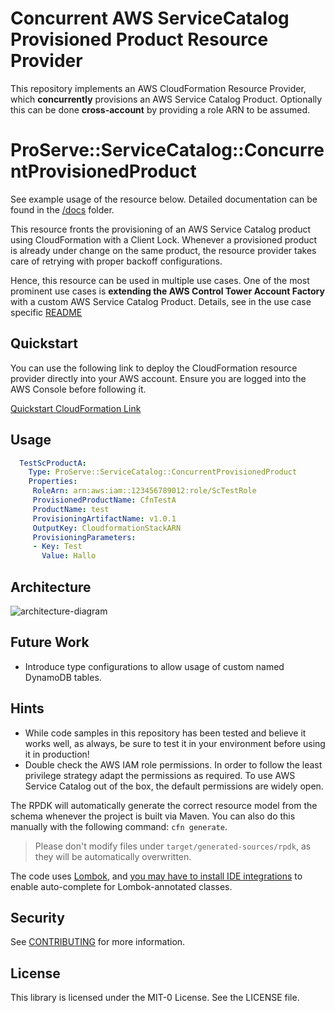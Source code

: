 # Concurrent AWS ServiceCatalog Provisioned Product Resource Provider

This repository implements an AWS CloudFormation Resource Provider,
which **concurrently** provisions an AWS Service Catalog Product.
Optionally this can be done **cross-account** by providing a role ARN to be assumed.

# ProServe::ServiceCatalog::ConcurrentProvisionedProduct

See example usage of the resource below. Detailed documentation can be found in the [/docs](docs) folder.

This resource fronts the provisioning of an AWS Service Catalog product using CloudFormation with a Client Lock.
Whenever a provisioned product is already under change on the same product, the resource provider takes care of retrying with proper backoff configurations.

Hence, this resource can be used in multiple use cases. One of the most prominent use cases is **extending the AWS Control Tower Account Factory** with a custom AWS Service Catalog Product.
Details, see in the use case specific [README](control-tower-sc-extension/README.md)

## Quickstart

You can use the following link to deploy the CloudFormation resource provider directly into your AWS account. Ensure you are logged into the AWS Console before following it.

[Quickstart CloudFormation Link](https://console.aws.amazon.com/cloudformation/home?region=eu-west-1#/stacks/new?templateURL=https:%2F%2Fs3.amazonaws.com%2Fcurlim%2Frelease%2Faws-concurrent-provisioned-product-resource%2Fcfn-provider-registration.yaml)

## Usage

```yaml
  TestScProductA:
    Type: ProServe::ServiceCatalog::ConcurrentProvisionedProduct
    Properties:
     RoleArn: arn:aws:iam::123456789012:role/ScTestRole
     ProvisionedProductName: CfnTestA
     ProductName: test
     ProvisioningArtifactName: v1.0.1
     OutputKey: CloudformationStackARN
     ProvisioningParameters:
     - Key: Test
       Value: Hallo
```

## Architecture

![architecture-diagram](doc_assets/architecture.png)

## Future Work

* Introduce type configurations to allow usage of custom named DynamoDB tables.

## Hints

* While code samples in this repository has been tested and believe it works well, as always, be sure to test it in your environment before using it in production!
* Double check the AWS IAM role permissions. In order to follow the least privilege strategy adapt the permissions as required. To use AWS Service Catalog out of the box, the default permissions are widely open.

The RPDK will automatically generate the correct resource model from the schema whenever the project is built via Maven. You can also do this manually with the following command: `cfn generate`.

> Please don't modify files under `target/generated-sources/rpdk`, as they will be automatically overwritten.

The code uses [Lombok](https://projectlombok.org/), and [you may have to install IDE integrations](https://projectlombok.org/setup/overview) to enable auto-complete for Lombok-annotated classes.

## Security

See [CONTRIBUTING](CONTRIBUTING.md#security-issue-notifications) for more information.

## License

This library is licensed under the MIT-0 License. See the LICENSE file.
